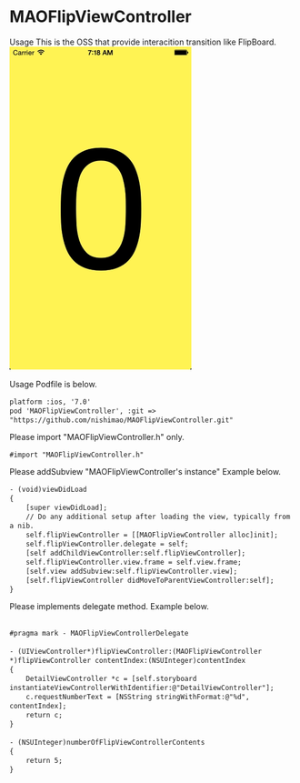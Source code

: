 MAOFlipViewController
=====================
Usage
This is the OSS that provide interacition transition like FlipBoard.
![](introduction.gif)

Usage
Podfile is below.
```
platform :ios, '7.0'
pod 'MAOFlipViewController', :git => "https://github.com/nishimao/MAOFlipViewController.git"
```

Please import "MAOFlipViewController.h" only.
```
#import "MAOFlipViewController.h"
```

Please addSubview "MAOFlipViewController's instance"
Example below.
```
- (void)viewDidLoad
{
    [super viewDidLoad];
	// Do any additional setup after loading the view, typically from a nib.
    self.flipViewController = [[MAOFlipViewController alloc]init];
    self.flipViewController.delegate = self;
    [self addChildViewController:self.flipViewController];
    self.flipViewController.view.frame = self.view.frame;
    [self.view addSubview:self.flipViewController.view];
    [self.flipViewController didMoveToParentViewController:self];
}
```
Please implements delegate method.
Example below.
```

#pragma mark - MAOFlipViewControllerDelegate

- (UIViewController*)flipViewController:(MAOFlipViewController *)flipViewController contentIndex:(NSUInteger)contentIndex
{
    DetailViewController *c = [self.storyboard instantiateViewControllerWithIdentifier:@"DetailViewController"];
    c.requestNumberText = [NSString stringWithFormat:@"%d", contentIndex];
    return c;
}

- (NSUInteger)numberOfFlipViewControllerContents
{
    return 5;
}
```
